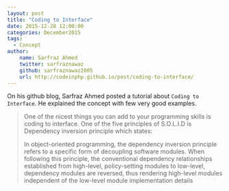 ```yaml
---
layout: post
title: "Coding to Interface"
date: 2015-12-28 12:00:00
categories: December2015
tags:
  - Concept
author:
    name: Sarfraz Ahmed
    twitter: sarfraznawaz
    github: sarfraznawaz2005
    url: http://codeinphp.github.io/post/coding-to-interface/
---
```


On his github blog, Sarfraz Ahmed posted a tutorial about `Coding to Interface`. He explained the concept with few very good examples.

> One of the nicest things you can add to your programming skills is coding to interface. One of the five principles of S.O.L.I.D is Dependency inversion principle which states:
>
> In object-oriented programming, the dependency inversion principle refers to a specific form of decoupling software modules. When following this principle, the conventional dependency relationships established from high-level, policy-setting modules to low-level, dependency modules are reversed, thus rendering high-level modules independent of the low-level module implementation details